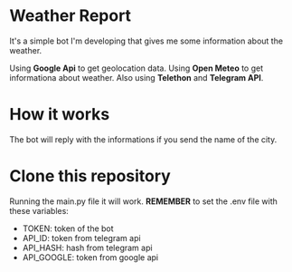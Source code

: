 # Weather Report
It's a simple bot I'm developing that gives me some information about the weather.

Using **Google Api** to get geolocation data.
Using **Open Meteo** to get informationa about weather.
Also using **Telethon** and **Telegram API**.

# How it works
The bot will reply with the informations if you send the name of the city.

# Clone this repository
Running the main.py file it will work.
**REMEMBER** to set the .env file with these variables:
* TOKEN: token of the bot
* API_ID: token from telegram api
* API_HASH: hash from telegram api
* API_GOOGLE: token from google api

